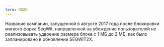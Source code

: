 ```yaml
---
term: NO2X
---
```


Название кампании, запущенной в августе 2017 года после блокировки мягкого форка SegWit, направленной на убеждение пользователей не реализовывать удвоение размера блока с 1 МБ до 2 МБ, как было запланировано в обновлении SEGWIT2X.